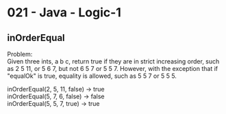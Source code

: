 021 - Java - Logic-1
====================

inOrderEqual
----------

Problem:  
Given three ints, a b c, return true if they are in strict increasing order, such as 2 5 11, or 5 6 7, but not 6 5 7 or 5 5 7. However, with the exception that if "equalOk" is true, equality is allowed, such as 5 5 7 or 5 5 5. 
>
inOrderEqual(2, 5, 11, false) → true  
inOrderEqual(5, 7, 6, false) → false  
inOrderEqual(5, 5, 7, true) → true  